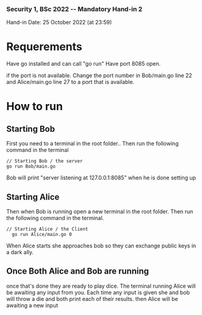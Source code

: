### Security 1, BSc 2022 -- Mandatory Hand-in 2
Hand-in Date: 25 October  2022 (at 23:59)

# Requerements 
Have go installed and can call "go run"
Have port 8085 open. 

if the port is not available.
Change the port number in Bob/main.go line 22 and Alice/main.go line 27 to a port that is available.

# How to run 
## Starting Bob
  First you need to a terminal in the root folder.. Then run the following command in the terminal
  ```golang
  // Starting Bob / the server
  go run Bob/main.go 
 ```
 Bob will print "server listening at 127.0.0.1:8085" when he is done setting up
## Starting Alice
Then when Bob is running open a new terminal in the root folder. Then run the following command in the terminal.
```golang
// Starting Alice / the Client
  go run Alice/main.go 0
  ```
  When Alice starts she approaches bob so they can exchange public keys in a dark ally. 
  ## Once Both Alice and Bob are running

once that's done they are ready to play dice. The terminal running Alice will be awaiting any input from you. Each time any input is given she and bob will throw a die and both print each of their results. then Alice will be awaiting a new input